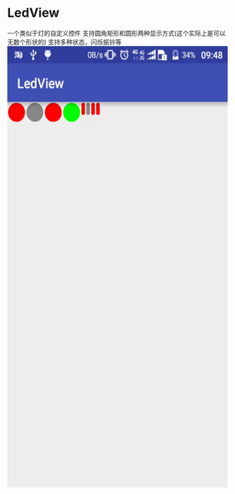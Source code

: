 # LedView
一个类似于灯的自定义控件
支持圆角矩形和圆形两种显示方式(这个实际上是可以无数个形状的)
支持多种状态，闪烁振铃等
 ![image](https://github.com/jushenziao/LedView/blob/master/ezgif.com-resize.gif)
